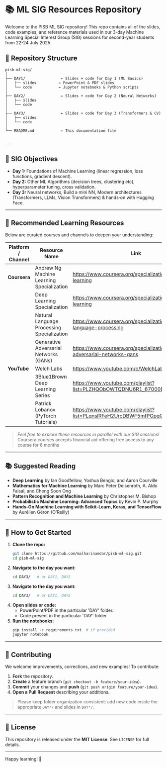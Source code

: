 # 📚 ML SIG Resources Repository

Welcome to the PISB ML SIG repository! This repo contains all of the slides, code examples, and reference materials used in our 3-day Machine Learning Special Interest Group (SIG) sessions for second-year students from 22-24 July 2025.

## 📂 Repository Structure

```text
pisb-ml-sig/
│
├── DAY1/                ← Slides + code for Day 1 (ML Basics)
│   ├── slides          ← PowerPoint & PDF slides
│   └── code            ← Jupyter notebooks & Python scripts
│
├── DAY2/                ← Slides + code for Day 2 (Neural Networks)
│   ├── slides
│   └── code
│
├── DAY3/                ← Slides + code for Day 3 (Transformers & CV)
│   ├── slides
│   └── code
│
└── README.md            ← This documentation file


---
```
## 🎯 SIG Objectives
- **Day 1:** Foundations of Machine Learning (linear regression, loss functions, gradient descent).  
- **Day 2:** Other ML Algorithms (decision trees, clustering etc), hyperparameter tuning, cross validation.  
- **Day 3:** Neural networks, Build a mini NN, Modern architectures (Transformers, LLMs, Vision Transformers) & hands‑on with Hugging Face.

---

## 📖 Recommended Learning Resources
Below are curated courses and channels to deepen your understanding:

| Platform / Channel                       | Resource Name                                | Link                                                                                       |
|------------------------------------------|----------------------------------------------|--------------------------------------------------------------------------------------------|
| **Coursera**                             | Andrew Ng Machine Learning Specialization    | https://www.coursera.org/specializations/machine-learning                                  |
|                                          | Deep Learning Specialization                 | https://www.coursera.org/specializations/deep-learning                                    |
|                                          | Natural Language Processing Specialization   | https://www.coursera.org/specializations/natural-language-processing                      |
|                                          | Generative Adversarial Networks (GANs)       | https://www.coursera.org/specializations/generative-adversarial-networks-gans                |
| **YouTube**                              | Welch Labs                                   | https://www.youtube.com/c/WelchLabs                                                       |
|                                          | 3Blue1Brown Deep Learning Series             | https://www.youtube.com/playlist?list=PLZHQObOWTQDNU6R1_67000Dx_ZCJB-3pi                  |
|                                          | Patrick Lobanov (PyTorch Tutorials)          | https://www.youtube.com/playlist?list=PLqnslRFeH2UrcDBWF5mfPGpqQDSta6VK4                  |

> _Feel free to explore these resources in parallel with our SIG sessions!_ Coursera courses accepts financial aid offering free access to any course for 6 months

---

## 📚 Suggested Reading

- **Deep Learning** by Ian Goodfellow, Yoshua Bengio, and Aaron Courville  
- **Mathematics for Machine Learning** by Marc Peter Deisenroth, A. Aldo Faisal, and Cheng Soon Ong  
- **Pattern Recognition and Machine Learning** by Christopher M. Bishop  
- **Probabilistic Machine Learning: Advanced Topics** by Kevin P. Murphy  
- **Hands‑On Machine Learning with Scikit‑Learn, Keras, and TensorFlow** by Aurélien Géron (O’Reilly)  

---

## 🚀 How to Get Started
1. **Clone the repo:**  
   ```bash
   git clone https://github.com/malharinamdar/pisb-ml-sig.git
   cd pisb-ml-sig

2. **Navigate to the day you want:**  
   ```bash
   cd DAY3/   # or DAY1, DAY2
2.  **Navigate to the day you want:**
    ```bash
    cd DAY3/   # or DAY1, DAY2
    ```
3.  **Open slides or code:**
    * PowerPoint/PDF in the particular 'DAY' folder.
    * Code present in the particular 'DAY' folder
4.  **Run the notebooks:**
    ```bash
    pip install -r requirements.txt  # if provided
    jupyter notebook
    ```
---

## 🤝 Contributing
We welcome improvements, corrections, and new examples! To contribute:

1.  **Fork** the repository.
2.  **Create** a feature branch (`git checkout -b feature/your-idea`).
3.  **Commit** your changes and **push** (`git push origin feature/your-idea`).
4.  **Open a Pull Request** describing your additions.

> Please keep folder organization consistent: add new code inside the appropriate `DAY*/` and slides in `DAY*/`.

---

## 🧾 License
This repository is released under the **MIT License**. See `LICENSE` for full details.

---

Happy learning! 🚀

